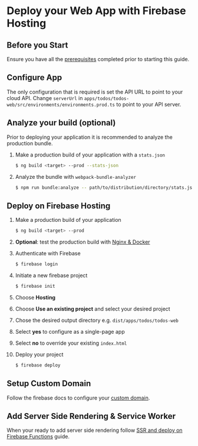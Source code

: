 # Deploy your Web App with Firebase Hosting

## Before you Start

Ensure you have all the [prerequisites] completed prior to starting this guide.

## Configure App

The only configuration that is required is set the API URL to point to your cloud API.
Change `serverUrl` in `apps/todos/todos-web/src/environments/environments.prod.ts` to point to your API server.

## Analyze your build (optional)

Prior to deploying your application it is recommended to analyze the production bundle.

1. Make a production build of your application with a `stats.json`

   ```bash
   $ ng build <target> --prod --stats-json
   ```

2. Analyze the bundle with `webpack-bundle-analyzer`

   ```bash
   $ npm run bundle:analyze -- path/to/distribution/directory/stats.json
   ```

## Deploy on Firebase Hosting

1. Make a production build of your application

   ```bash
   $ ng build <target> --prod
   ```

2. **Optional**: test the production build with [Nginx & Docker]
3. Authenticate with Firebase

   ```bash
   $ firebase login
   ```

4. Initiate a new firebase project

   ```bash
   $ firebase init
   ```

5. Choose **Hosting**
6. Choose **Use an existing project** and select your desired project
7. Chose the desired output directory e.g. `dist/apps/todos/todos-web`
8. Select **yes** to configure as a single-page app
9. Select **no** to override your existing `index.html`
10. Deploy your project

    ```bash
    $ firebase deploy
    ```

## Setup Custom Domain

Follow the firebase docs to configure your [custom domain].

## Add Server Side Rendering & Service Worker

When your ready to add server side rendering follow [SSR and deploy on Firebase Functions] guide.

[prerequisites]: https://zero-to-prouction.dev/guides/getting-started
[nginx & docker]: https://github.com/unquenchablethyrst/zero-to-production/docker/README.md
[custom domain]: https://firebase.google.com/docs/hosting/custom-domain
[ssr and deploy on firebase functions]: https://zerp-to-production/guides/ssr-firebase-functions
